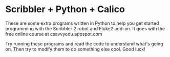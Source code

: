 Scribbler + Python + Calico
===========================
These are some extra programs written in Python to help you get started programming with the
Scribbler 2 robot and Fluke2 add-on. It goes with the free online course at csavvyedu.appspot.com

Try running these programs and read the code to understand what's going on. Then try to
modify them to do something else cool. Good luck!
